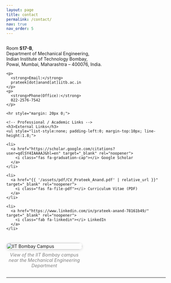 ```yaml
---
layout: page
title: contact
permalink: /contact/
nav: true
nav_order: 5
---
```


<div style="display: flex; flex-wrap: wrap; gap: 24px; margin-top: 16px; align-items: flex-start;">

  <!-- Left column: text -->
  <div style="flex: 1 1 55%; min-width: 260px;">
    <p>
      Room <strong>S17-B</strong>,<br>
      Department of Mechanical Engineering,<br>
      Indian Institute of Technology Bombay,<br>
      Powai, Mumbai, Maharashtra – 400076, India.
    </p>

    <p>
      <strong>Email:</strong>
      prateek[dot]anand[at]iitb.ac.in
    </p>
    <p>
      <strong>Phone(Office):</strong>
      022-2576-7542
    </p>
    
    <hr style="margin: 20px 0;">

    <!-- Professional / Academic Links -->
    <h3>External Links</h3>
    <ul style="list-style:none; padding-left:0; margin-top:10px; line-height:1.8;">

    <li>
      <a href="https://scholar.google.com/citations?user=qdlSY4IAAAAJ&hl=en" target="_blank" rel="noopener">
        <i class="fas fa-graduation-cap"></i> Google Scholar
      </a>
    </li>

    <li>
      <a href="{{ '/assets/pdf/CV_Prateek_Anand.pdf' | relative_url }}" target="_blank" rel="noopener">
        <i class="fas fa-file-pdf"></i> Curriculum Vitae (PDF)
      </a>
    </li>

    <li>
      <a href="https://www.linkedin.com/in/prateek-anand-78161b49/" target="_blank" rel="noopener">
        <i class="fab fa-linkedin"></i> LinkedIn
      </a>
    </li>
  </ul>
    
  </div>

  <!-- Right column: campus image -->
  <div style="flex: 0 0 40%; min-width: 240px;">
    <img src="/assets/img/Campus_pic.jpg"
         alt="IIT Bombay Campus"
         loading="lazy"
         style="width:100%; height:auto; border-radius:12px; box-shadow:0 2px 8px rgba(0,0,0,0.15);">
    <p style="text-align:center; font-style:italic; font-size:0.9rem; color:gray; margin-top:8px;">
      View of the IIT Bombay campus near the Mechanical Engineering Department
    </p>
  </div>

</div>

---
